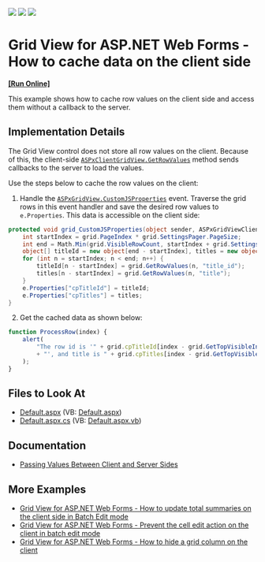 <!-- default badges list -->
![](https://img.shields.io/endpoint?url=https://codecentral.devexpress.com/api/v1/VersionRange/128533468/22.1.4%2B)
[![](https://img.shields.io/badge/Open_in_DevExpress_Support_Center-FF7200?style=flat-square&logo=DevExpress&logoColor=white)](https://supportcenter.devexpress.com/ticket/details/E123)
[![](https://img.shields.io/badge/📖_How_to_use_DevExpress_Examples-e9f6fc?style=flat-square)](https://docs.devexpress.com/GeneralInformation/403183)
<!-- default badges end -->

# Grid View for ASP.NET Web Forms - How to cache data on the client side
<!-- run online -->
**[[Run Online]](https://codecentral.devexpress.com/128533468/)**
<!-- run online end -->

This example shows how to cache row values on the client side and access them without a callback to the server.  

## Implementation Details

The Grid View control does not store all row values on the client. Because of this, the client-side [`ASPxClientGridView.GetRowValues`](https://docs.devexpress.com/AspNet/js-ASPxClientGridView.GetRowValues(visibleIndex-fieldNames-onCallback)) method sends callbacks to the server to load the values.

Use the steps below to cache the row values on the client:

1) Handle the [`ASPxGridView.CustomJSProperties`](https://documentation.devexpress.com/AspNet/DevExpress.Web.ASPxGridView.CustomJSProperties.event) event. Traverse the grid rows in this event handler and save the desired row values to `e.Properties`. This data is accessible on the client side:

```cs
protected void grid_CustomJSProperties(object sender, ASPxGridViewClientJSPropertiesEventArgs e) {
    int startIndex = grid.PageIndex * grid.SettingsPager.PageSize;
    int end = Math.Min(grid.VisibleRowCount, startIndex + grid.SettingsPager.PageSize);
    object[] titleId = new object[end - startIndex], titles = new object[end - startIndex];
    for (int n = startIndex; n < end; n++) {
        titleId[n - startIndex] = grid.GetRowValues(n, "title_id");
        titles[n - startIndex] = grid.GetRowValues(n, "title");
    }
    e.Properties["cpTitleId"] = titleId;
    e.Properties["cpTitles"] = titles;
}
```

2) Get the cached data as shown below:

```js
function ProcessRow(index) {
    alert(
        "The row id is '" + grid.cpTitleId[index - grid.GetTopVisibleIndex()]
        + "', and title is " + grid.cpTitles[index - grid.GetTopVisibleIndex()]
    );
}
```

## Files to Look At

* [Default.aspx](./CS/Solution/Default.aspx) (VB: [Default.aspx](./VB/Solution/Default.aspx))
* [Default.aspx.cs](./CS/Solution/Default.aspx.cs) (VB: [Default.aspx.vb](./VB/Solution/Default.aspx.vb))

## Documentation
- [Passing Values Between Client and Server Sides](https://documentation.devexpress.com/#AspNet/CustomDocument11816)

## More Examples 
- [Grid View for ASP.NET Web Forms - How to update total summaries on the client side in Batch Edit mode](https://github.com/DevExpress-Examples/aspxgridview-batch-edit-update-total-summaries-on-client)
- [Grid View for ASP.NET Web Forms - Prevent the cell edit action on the client in batch edit mode](https://github.com/DevExpress-Examples/aspxgridview-prevent-batch-edit-action)
- [Grid View for ASP.NET Web Forms - How to hide a grid column on the client](https://github.com/DevExpress-Examples/aspxgridview-hide-a-grid-column-on-the-client)
